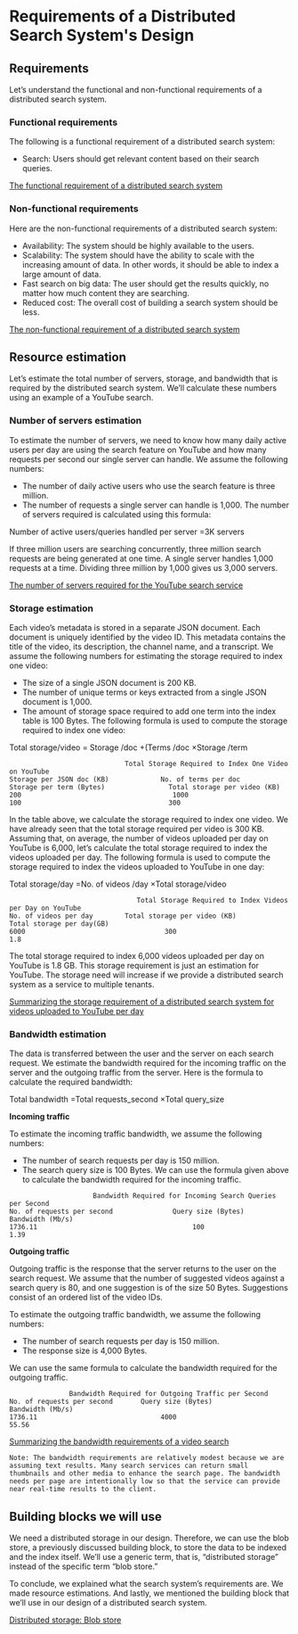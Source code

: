 # Requirements of a Distributed Search System's Design

## Requirements
Let’s understand the functional and non-functional requirements of a distributed search system.

### Functional requirements
The following is a functional requirement of a distributed search system:

- Search: Users should get relevant content based on their search queries.

[The functional requirement of a distributed search system](./fr.jpg)

### Non-functional requirements
Here are the non-functional requirements of a distributed search system:

- Availability: The system should be highly available to the users.
- Scalability: The system should have the ability to scale with the increasing amount of data. In other words, it should be able to index a large amount of data.
- Fast search on big data: The user should get the results quickly, no matter how much content they are searching.
- Reduced cost: The overall cost of building a search system should be less.

[The non-functional requirement of a distributed search system](./nfr.jpg)

## Resource estimation
Let’s estimate the total number of servers, storage, and bandwidth that is required by the distributed search system. We’ll calculate these numbers using an example of a YouTube search.

### Number of servers estimation
To estimate the number of servers, we need to know how many daily active users per day are using the search feature on YouTube and how many requests per second our single server can handle. We assume the following numbers:

- The number of daily active users who use the search feature is three million.
- The number of requests a single server can handle is 1,000.
The number of servers required is calculated using this formula:

Number of active users/queries handled per server =3K servers

If three million users are searching concurrently, three million search requests are being generated at one time. A single server handles 1,000 requests at a time. Dividing three million by 1,000 gives us 3,000 servers.

[The number of servers required for the YouTube search service](./number_of_servers.jpg)

### Storage estimation
Each video’s metadata is stored in a separate JSON document. Each document is uniquely identified by the video ID. This metadata contains the title of the video, its description, the channel name, and a transcript. We assume the following numbers for estimating the storage required to index one video:

- The size of a single JSON document is 200 KB.
- The number of unique terms or keys extracted from a single JSON document is 1,000.
- The amount of storage space required to add one term into the index table is 100 Bytes.
The following formula is used to compute the storage required to index one video:

Total storage/video  = Storage /doc +(Terms /doc ×Storage /term
```
                             Total Storage Required to Index One Video on YouTube
Storage per JSON doc (KB)	          No. of terms per doc	             Storage per term (Bytes)	             Total storage per video (KB)   
200                                      1000                                100                                     300
```                             

In the table above, we calculate the storage required to index one video. We have already seen that the total storage required per video is 300 KB. Assuming that, on average, the number of videos uploaded per day on YouTube is 6,000, let’s calculate the total storage required to index the videos uploaded per day. The following formula is used to compute the storage required to index the videos uploaded to YouTube in one day:

Total storage/day =No. of videos /day ×Total storage/video

```
                                Total Storage Required to Index Videos per Day on YouTube
No. of videos per day        Total storage per video (KB)              	Total storage per day(GB)     
6000                                   300                                      1.8
```
The total storage required to index 6,000 videos uploaded per day on YouTube is 1.8 GB. This storage requirement is just an estimation for YouTube. The storage need will increase if we provide a distributed search system as a service to multiple tenants.

[Summarizing the storage requirement of a distributed search system for videos uploaded to YouTube per day](./daily_storage.jpg)



### Bandwidth estimation
The data is transferred between the user and the server on each search request. We estimate the bandwidth required for the incoming traffic on the server and the outgoing traffic from the server. Here is the formula to calculate the required bandwidth:

Total bandwidth =Total requests_second ×Total query_size

**Incoming traffic**

To estimate the incoming traffic bandwidth, we assume the following numbers:

- The number of search requests per day is 150 million.
- The search query size is 100 Bytes.
We can use the formula given above to calculate the bandwidth required for the incoming traffic.

```
                     Bandwidth Required for Incoming Search Queries per Second
No. of requests per second	             Query size (Bytes)              	Bandwidth (Mb/s)             
1736.11	                                      100	                         1.39

```

**Outgoing traffic**

Outgoing traffic is the response that the server returns to the user on the search request. We assume that the number of suggested videos against a search query is 80, and one suggestion is of the size 50 Bytes. Suggestions consist of an ordered list of the video IDs.

To estimate the outgoing traffic bandwidth, we assume the following numbers:

- The number of search requests per day is 150 million.
- The response size is 4,000 Bytes.

We can use the same formula to calculate the bandwidth required for the outgoing traffic.
```
               Bandwidth Required for Outgoing Traffic per Second
No. of requests per second	     Query size (Bytes)              	Bandwidth (Mb/s)       
1736.11	                              4000	                              55.56
```               

[Summarizing the bandwidth requirements of a video search](./bandwidth.jpg)

```
Note: The bandwidth requirements are relatively modest because we are assuming text results. Many search services can return small thumbnails and other media to enhance the search page. The bandwidth needs per page are intentionally low so that the service can provide near real-time results to the client.
```


## Building blocks we will use
We need a distributed storage in our design. Therefore, we can use the blob store, a previously discussed building block, to store the data to be indexed and the index itself. We’ll use a generic term, that is, “distributed storage” instead of the specific term “blob store.”

To conclude, we explained what the search system’s requirements are. We made resource estimations. And lastly, we mentioned the building block that we’ll use in our design of a distributed search system.

[Distributed storage: Blob store](./bb.jpg)
